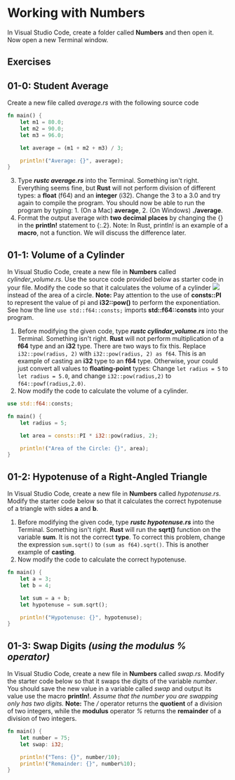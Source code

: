 # Working with Numbers

In Visual Studio Code, create a folder called **Numbers** and then open it. Now open a new Terminal window. 

## Exercises

## 01-0: Student Average

Create a new file called *average.rs* with the following source code

```rust
fn main() {
    let m1 = 80.0;
    let m2 = 90.0;
    let m3 = 96.0;

    let average = (m1 + m2 + m3) / 3;

    println!("Average: {}", average);
}
```

3.  Type ***rustc average.rs*** into the Terminal.  Something isn't right.  Everything seems fine, but **Rust** will not perform division of different types:  a **float** (f64) and an **integer** (i32).  Change the 3 to a 3.0 and try again to compile the program.  You should now be able to run the program by typing: 1. (On a Mac) **average**, 2. (On Windows) **./average**.
4.  Format the output average with **two decimal places** by changing the {} in the **println!** statement to {:.2}.  Note:  In Rust, println! is an example of a **macro**, not a function.  We will discuss the difference later.

## 01-1: Volume of a Cylinder
In Visual Studio Code, create a new file in **Numbers** called *cylinder_volume.rs*.  Use the source code provided below as starter code in your file.  Modify the code so that it calculates the volume of a cylinder <img src="https://render.githubusercontent.com/render/math?math=V = \pi^2 rh"> instead of the area of a circle.  **Note:** Pay attention to the use of **consts::PI** to represent the value of pi and **i32::pow()** to perform the exponentiation.  See how the line ```use std::f64::consts;``` imports **std::f64::consts** into your program.

1. Before modifying the given code, type ***rustc cylindar_volume.rs*** into the Terminal.  Something isn't right. **Rust** will not perform multiplication of a **f64** type and an **i32** type.  There are two ways to fix this. Replace ```i32::pow(radius, 2)``` with ```i32::pow(radius, 2) as f64```.  This is an example of casting an **i32** type to an **f64** type.  Otherwise, your could just convert all values to **floating-point** types:  Change ```let radius = 5``` to ```let radius = 5.0```, and change ```i32::pow(radius,2)``` to ```f64::powf(radius,2.0)```.
2. Now modify the code to calculate the volume of a cylinder.

```rust
use std::f64::consts;

fn main() {
    let radius = 5;

    let area = consts::PI * i32::pow(radius, 2);

    println!("Area of the Circle: {}", area);
}
```

## 01-2: Hypotenuse of a Right-Angled Triangle
In Visual Studio Code, create a new file in **Numbers** called *hypotenuse.rs*.  Modify the starter code below so that it calculates the correct hypotenuse of a triangle with sides **a** and **b**.

1. Before modifying the given code, type ***rustc hypotenuse.rs*** into the Terminal.  Something isn't right. **Rust** will run the **sqrt()** function on the variable **sum**.  It is not the correct **type**.  To correct this problem, change the expression ```sum.sqrt()``` to ```(sum as f64).sqrt()```.  This is another example of **casting**.
2. Now modify the code to calculate the correct hypotenuse.

```rust
fn main() {
    let a = 3;
    let b = 4;

    let sum = a + b;
    let hypotenuse = sum.sqrt();

    println!("Hypotenuse: {}", hypotenuse);
}
```

## 01-3: Swap Digits *(using the modulus % operator)*
In Visual Studio Code, create a new file in **Numbers** called *swap.rs*.  Modify the starter code below so that it swaps the digits of the variable *number*. You should save the new value in a variable called *swap* and output its value use the macro **println!**.  *Assume that the number you are swapping only has two digits.*  **Note:** The */* operator returns the **quotient** of a division of two integers, while the **modulus** operator *%* returns the **remainder** of a division of two integers.

```rust
fn main() {
    let number = 75;
    let swap: i32;

    println!("Tens: {}", number/10);
    println!("Remainder: {}", number%10);
}
```